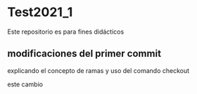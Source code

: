 # Test2021_1
Este repositorio es para fines didácticos
## modificaciones del primer commit
explicando el concepto de ramas y uso del comando checkout


este cambio

